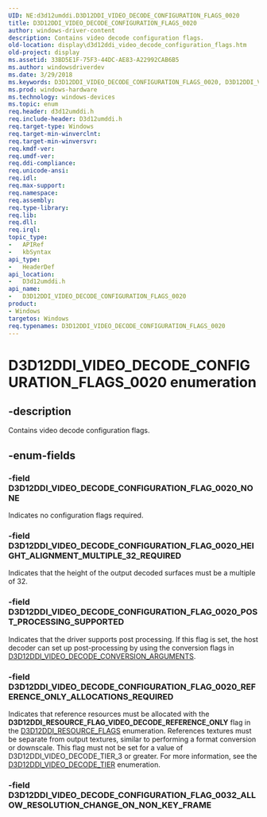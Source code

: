 ```yaml
---
UID: NE:d3d12umddi.D3D12DDI_VIDEO_DECODE_CONFIGURATION_FLAGS_0020
title: D3D12DDI_VIDEO_DECODE_CONFIGURATION_FLAGS_0020
author: windows-driver-content
description: Contains video decode configuration flags.
old-location: display\d3d12ddi_video_decode_configuration_flags.htm
old-project: display
ms.assetid: 33BD5E1F-75F3-44DC-AE83-A22992CAB6B5
ms.author: windowsdriverdev
ms.date: 3/29/2018
ms.keywords: D3D12DDI_VIDEO_DECODE_CONFIGURATION_FLAGS_0020, D3D12DDI_VIDEO_DECODE_CONFIGURATION_FLAGS_0020 enumeration [Display Devices], D3D12DDI_VIDEO_DECODE_CONFIGURATION_FLAG_0020_HEIGHT_ALIGNMENT_MULTIPLE_32_REQUIRED, D3D12DDI_VIDEO_DECODE_CONFIGURATION_FLAG_0020_NONE, D3D12DDI_VIDEO_DECODE_CONFIGURATION_FLAG_0020_POST_PROCESSING_SUPPORTED, D3D12DDI_VIDEO_DECODE_CONFIGURATION_FLAG_0020_REFERENCE_ONLY_ALLOCATIONS_REQUIRED, D3D12DDI_VIDEO_DECODE_CONFIGURATION_FLAG_0032_ALLOW_RESOLUTION_CHANGE_ON_NON_KEY_FRAME, d3d12umddi/D3D12DDI_VIDEO_DECODE_CONFIGURATION_FLAGS_0020, d3d12umddi/D3D12DDI_VIDEO_DECODE_CONFIGURATION_FLAG_0020_HEIGHT_ALIGNMENT_MULTIPLE_32_REQUIRED, d3d12umddi/D3D12DDI_VIDEO_DECODE_CONFIGURATION_FLAG_0020_NONE, d3d12umddi/D3D12DDI_VIDEO_DECODE_CONFIGURATION_FLAG_0020_POST_PROCESSING_SUPPORTED, d3d12umddi/D3D12DDI_VIDEO_DECODE_CONFIGURATION_FLAG_0020_REFERENCE_ONLY_ALLOCATIONS_REQUIRED, d3d12umddi/D3D12DDI_VIDEO_DECODE_CONFIGURATION_FLAG_0032_ALLOW_RESOLUTION_CHANGE_ON_NON_KEY_FRAME, display.d3d12ddi_video_decode_configuration_flags
ms.prod: windows-hardware
ms.technology: windows-devices
ms.topic: enum
req.header: d3d12umddi.h
req.include-header: D3d12umddi.h
req.target-type: Windows
req.target-min-winverclnt: 
req.target-min-winversvr: 
req.kmdf-ver: 
req.umdf-ver: 
req.ddi-compliance: 
req.unicode-ansi: 
req.idl: 
req.max-support: 
req.namespace: 
req.assembly: 
req.type-library: 
req.lib: 
req.dll: 
req.irql: 
topic_type:
-	APIRef
-	kbSyntax
api_type:
-	HeaderDef
api_location:
-	D3d12umddi.h
api_name:
-	D3D12DDI_VIDEO_DECODE_CONFIGURATION_FLAGS_0020
product:
- Windows
targetos: Windows
req.typenames: D3D12DDI_VIDEO_DECODE_CONFIGURATION_FLAGS_0020
---
```


# D3D12DDI_VIDEO_DECODE_CONFIGURATION_FLAGS_0020 enumeration


## -description


Contains video decode configuration flags. 


## -enum-fields




### -field D3D12DDI_VIDEO_DECODE_CONFIGURATION_FLAG_0020_NONE

Indicates no configuration flags required.


### -field D3D12DDI_VIDEO_DECODE_CONFIGURATION_FLAG_0020_HEIGHT_ALIGNMENT_MULTIPLE_32_REQUIRED

Indicates that the height of the output decoded surfaces must be a multiple of 32.


### -field D3D12DDI_VIDEO_DECODE_CONFIGURATION_FLAG_0020_POST_PROCESSING_SUPPORTED

Indicates that the driver supports post processing. If this flag is set, the host decoder can set up post-processing by using the conversion flags in <a href="https://msdn.microsoft.com/01288B0F-4095-4642-9DA9-4E14B0BCBB18">D3D12DDI_VIDEO_DECODE_CONVERSION_ARGUMENTS</a>. 


### -field D3D12DDI_VIDEO_DECODE_CONFIGURATION_FLAG_0020_REFERENCE_ONLY_ALLOCATIONS_REQUIRED

Indicates that reference resources must be allocated with the <b>D3D12DDI_RESOURCE_FLAG_VIDEO_DECODE_REFERENCE_ONLY</b> flag in the <a href="https://msdn.microsoft.com/595A4177-4A18-48D6-8B5C-D7D2FBD9FE9B">D3D12DDI_RESOURCE_FLAGS</a> enumeration.   References textures must be separate from output textures, similar to performing a format conversion or downscale.  This flag must not be set for a value of D3D12DDI_VIDEO_DECODE_TIER_3 or greater. For more information, see the <a href="https://msdn.microsoft.com/CC4B83A3-1F57-493F-840F-F0F799B631E6">D3D12DDI_VIDEO_DECODE_TIER</a> enumeration.


### -field D3D12DDI_VIDEO_DECODE_CONFIGURATION_FLAG_0032_ALLOW_RESOLUTION_CHANGE_ON_NON_KEY_FRAME

